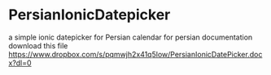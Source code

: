 # PersianIonicDatepicker
a simple ionic datepicker for Persian calendar
for persian documentation download this file https://www.dropbox.com/s/pqmwjh2x41q5low/PersianIonicDatePicker.docx?dl=0
